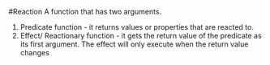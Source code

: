 #Reaction
A function that has two arguments.
1. Predicate function - it returns values or properties that are reacted to.
2. Effect/ Reactionary function -  it gets the return value of the predicate as its first argument. The effect
will only execute when the return value changes


